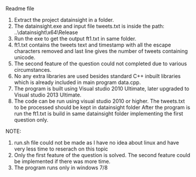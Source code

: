 Readme file

1. Extract the project datainsight in a folder.
2. The datainsight.exe and input file tweets.txt is inside the path: ..\datainsight\x64\Release
3. Run the exe to get the output ft1.txt in same folder.
4. ft1.txt contains the tweets text and timestamp with all the escape characters removed and last line gives the number of tweets containing unicode.
5. The second feature of the question could not completed due to various circumstances.
6. No any extra libraries are used besides standard C++ inbuilt libraries which is already included in main program data.cpp.
7. The program is built using Visual studio 2010 Ultimate, later upgraded to Visual studio 2013 Ultimate.
8. The code can be run using visual studio 2010 or higher. The tweets.txt to be processed should be kept in datainsight folder
   After the program is run the ft1.txt is build in same datainsight folder implementing the first question only.

NOTE: 
1. run.sh file could not be made as I have no idea about linux and have very less time to reserach on this topic
2. Only the first feature of the question is solved. The second feature could be implemented if there was more time.
3. The program runs only in windows 7/8
